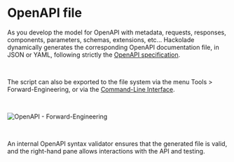 # OpenAPI file

As you develop the model for OpenAPI with metadata, requests, responses, components, parameters, schemas, extensions, etc... Hackolade dynamically generates the corresponding OpenAPI documentation file, in JSON or YAML, following strictly the [OpenAPI specification](<https://github.com/OAI/OpenAPI-Specification/blob/master/versions/3.0.2.md> "target=\"\_blank\"").

&nbsp;

The script can also be exported to the file system via the menu Tools \> Forward-Engineering, or via the [Command-Line Interface](<CommandLineInterface.md>).

&nbsp;

![OpenAPI - Forward-Engineering](<lib/OpenAPI - Forward-Engineering.png>)

&nbsp;

An internal OpenAPI syntax validator ensures that the generated file is valid, and the right-hand pane allows interactions with the API and testing.&nbsp;

